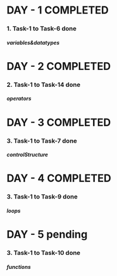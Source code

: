 # DAY - 1 COMPLETED
### 1. Task-1 to Task-6 done
##### variables&datatypes

# DAY - 2 COMPLETED
### 2. Task-1 to Task-14 done
##### operators

# DAY - 3 COMPLETED
### 3. Task-1 to Task-7 done
##### controlStructure

# DAY - 4 COMPLETED
### 3. Task-1 to Task-9 done
##### loops

# DAY - 5 pending
### 3. Task-1 to Task-10 done
##### functions